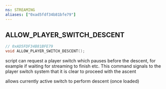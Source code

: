 ```yaml
---
ns: STREAMING
aliases: ["0xad5fdf34b81bfe79"]
---
```

## ALLOW_PLAYER_SWITCH_DESCENT

```c
// 0xAD5FDF34B81BFE79
void ALLOW_PLAYER_SWITCH_DESCENT();
```

script can request a player switch which pauses before the descent, for example if waiting for streaming to finish etc. This command signals to the player switch system that it is clear to proceed with the ascent

allows currently active switch to perform descent (once loaded)

